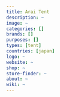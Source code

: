 ```yaml
---
title: Arai Tent
description: ~
image: ~
categories: []
brands: []
purposes: []
types: [tent]
countries: [japan]
logo: ~
website: ~
shop: ~
store-finder: ~
about: ~
wiki: ~
---
```


